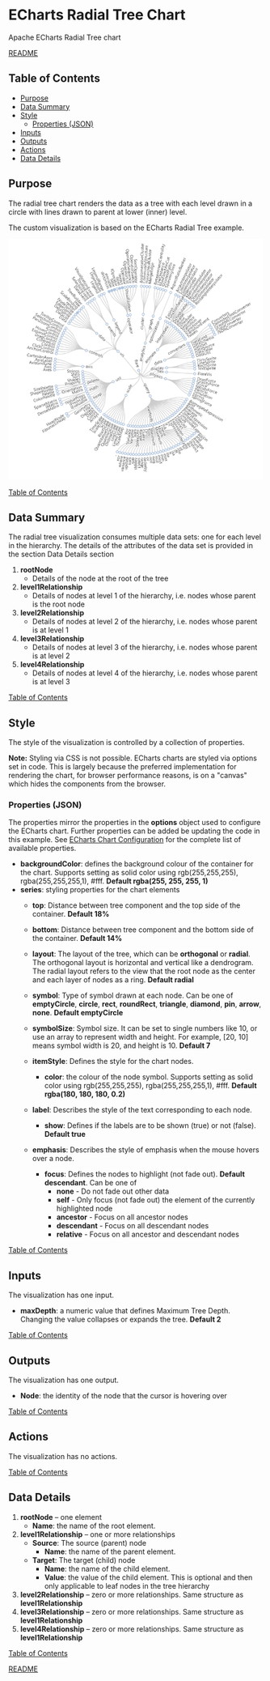 # ECharts Radial Tree Chart

Apache ECharts Radial Tree chart

[README](../../README.md)

## Table of Contents

* [Purpose](#purpose)
* [Data Summary](#data-summary)
* [Style](#style)
  * [Properties (JSON)](#properties-json)
* [Inputs](#inputs)
* [Outputs](#outputs)
* [Actions](#actions)
* [Data Details](#data-details)

## Purpose

The radial tree chart renders the data as a tree with each level drawn in a circle with lines drawn to parent at lower (inner) level.

The custom visualization is based on the ECharts Radial Tree example.

[![radial tree](images/radial-tree.png "radial tree")](https://echarts.apache.org/examples/en/editor.html?c=tree-radial)

[Table of Contents](#table-of-contents)

## Data Summary

The radial tree visualization consumes multiple data sets: one for each level in the hierarchy. The details of the attributes of the data set is provided in the section Data Details section

1. __rootNode__
    * Details of the node at the root of the tree
1. __level1Relationship__
    * Details of nodes at level 1 of the hierarchy, i.e. nodes whose parent is the root node
1. __level2Relationship__
    * Details of nodes at level 2 of the hierarchy, i.e. nodes whose parent is at level 1
1. __level3Relationship__
    * Details of nodes at level 3 of the hierarchy, i.e. nodes whose parent is at level 2
1. __level4Relationship__
    * Details of nodes at level 4 of the hierarchy, i.e. nodes whose parent is at level 3

[Table of Contents](#table-of-contents)

## Style

The style of the visualization is controlled by a collection of properties.

__Note:__ Styling via CSS is not possible. ECharts charts are styled via options set in code. This is largely because the preferred implementation for rendering the chart, for browser performance reasons, is on a "canvas" which hides the components from the browser.

### Properties (JSON)

The properties mirror the properties in the __options__ object used to configure the ECharts chart. Further properties can be added be updating the code in this example. See [ECharts Chart Configuration](https://echarts.apache.org/en/option.html#title) for the complete list of available properties.

* __backgroundColor__: defines the background colour of the container for the chart. Supports setting as solid color using rgb(255,255,255), rgba(255,255,255,1), #fff. __Default rgba(255, 255, 255, 1)__
* __series__: styling properties for the chart elements
  * __top__: Distance between tree component and the top side of the container. __Default 18%__
  * __bottom__: Distance between tree component and the bottom side of the container. __Default 14%__
  * __layout__: The layout of the tree, which can be __orthogonal__ or __radial__. The orthogonal layout is horizontal and vertical like a dendrogram. The radial layout refers to the view that the root node as the center and each layer of nodes as a ring. __Default radial__
  * __symbol__: Type of symbol drawn at each node. Can be one of __emptyCircle__, __circle__, __rect__, __roundRect__, __triangle__, __diamond__, __pin__, __arrow__, __none__. __Default emptyCircle__

  * __symbolSize__: Symbol size. It can be set to single numbers like 10, or use an array to represent width and height. For example, [20, 10] means symbol width is 20, and height is 10. __Default 7__
  * __itemStyle__: Defines the style for the chart nodes.
    * __color__: the colour of the node symbol. Supports setting as solid color using rgb(255,255,255), rgba(255,255,255,1), #fff. __Default rgba(180, 180, 180, 0.2)__
  * __label__: Describes the style of the text corresponding to each node.
    * __show__: Defines if the labels are to be shown (true) or not (false). __Default true__
  * __emphasis__: Describes the style of emphasis when the mouse hovers over a node.
    * __focus__: Defines the nodes to highlight (not fade out). __Default descendant__. Can be one of
      * __none__ - Do not fade out other data
      * __self__ - Only focus (not fade out) the element of the currently highlighted node
      * __ancestor__ - Focus on all ancestor nodes
      * __descendant__ - Focus on all descendant nodes
      * __relative__ - Focus on all ancestor and descendant nodes

[Table of Contents](#table-of-contents)

## Inputs

The visualization has one input.

* __maxDepth__: a numeric value that defines Maximum Tree Depth. Changing the value collapses or expands the tree. __Default 2__

[Table of Contents](#table-of-contents)

## Outputs

The visualization has one output.

* __Node__: the identity of the node that the cursor is hovering over

[Table of Contents](#table-of-contents)

## Actions

The visualization has no actions.

[Table of Contents](#table-of-contents)

## Data Details

1. __rootNode__ – one element
    * __Name__: the name of the root element.
1. __level1Relationship__ – one or more relationships
    * __Source__: The source (parent) node
        * __Name__: the name of the parent element.
    * __Target__: The target (child) node
        * __Name__: the name of the child element.
        * __Value__: the value of the child element. This is optional and then only applicable to leaf nodes in the tree hierarchy
1. __level2Relationship__ – zero or more relationships. Same structure as __level1Relationship__
1. __level3Relationship__ – zero or more relationships. Same structure as __level1Relationship__
1. __level4Relationship__ – zero or more relationships. Same structure as __level1Relationship__

[Table of Contents](#table-of-contents)

[README](../../README.md)
